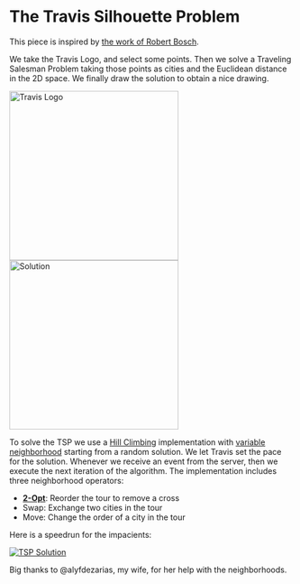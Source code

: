 # The Travis Silhouette Problem

This piece is inspired by [the work of Robert Bosch](http://www2.oberlin.edu/math/faculty/bosch/tspart-page.html).

We take the Travis Logo, and select some points. Then we solve a Traveling Salesman Problem taking those points as cities and the Euclidean distance in the 2D space. We finally draw the solution to obtain a nice drawing.

<image src="./images/logo.png" width="300" alt="Travis Logo"/>
<image src="./images/solution.png" width="300" alt="Solution"/>


To solve the TSP we use a [Hill Climbing](https://en.wikipedia.org/wiki/Hill_climbing) implementation with [variable neighborhood](https://en.wikipedia.org/wiki/Variable_neighborhood_search) starting from a random solution.
We let Travis set the pace for the solution. Whenever we receive an event from the server, then we execute the next iteration of the algorithm. The implementation includes three neighborhood operators:
- [**2-Opt**](https://en.wikipedia.org/wiki/2-opt): Reorder the tour to remove a cross
- Swap: Exchange two cities in the tour
- Move: Change the order of a city in the tour

Here is a speedrun for the impacients:

[![TSP Solution](http://img.youtube.com/vi/e8KOHeqhNwQ/0.jpg)](https://youtu.be/e8KOHeqhNwQ "Solving the TSP")

Big thanks to @alyfdezarias, my wife, for her help with the neighborhoods.
